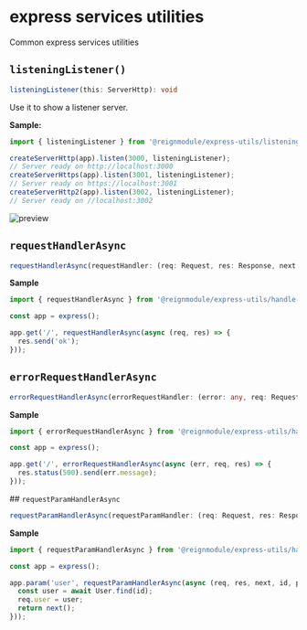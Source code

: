 # express services utilities
Common express services utilities


## `listeningListener()`

```ts
listeningListener(this: ServerHttp): void
```

Use it to show a listener server.

**Sample:**

```ts
import { listeningListener } from '@reignmodule/express-utils/listening-listener';

createServerHttp(app).listen(3000, listeningListener);
// Server ready on http://localhost:3000
createServerHttps(app).listen(3001, listeningListener);
// Server ready on https://localhost:3001
createServerHttp2(app).listen(3002, listeningListener);
// Server ready on //localhost:3002
```

![preview](https://i.imgur.com/2kSt7A3.png "SHELL: $ node index.js")


## `requestHandlerAsync`

```ts
requestHandlerAsync(requestHandler: (req: Request, res: Response, next: NextFunction) => Promise<any>, thisArg?: any) => RequestHandler
```

**Sample**

```ts
import { requestHandlerAsync } from '@reignmodule/express-utils/handle-async';

const app = express();

app.get('/', requestHandlerAsync(async (req, res) => {
  res.send('ok');
}));
```


## `errorRequestHandlerAsync`

```ts
errorRequestHandlerAsync(errorRequestHandler: (error: any, req: Request, res: Response, next: NextFunction) => Promise<any>, thisArg?: any) => ErrorRequestHandler
```

**Sample**

```ts
import { errorRequestHandlerAsync } from '@reignmodule/express-utils/handle-async';

const app = express();

app.get('/', errorRequestHandlerAsync(async (err, req, res) => {
  res.status(500).send(err.message);
}));
```


## `requestParamHandlerAsync`

```ts
requestParamHandlerAsync(requestParamHandler: (req: Request, res: Response, next: NextFunction, value: any, name: string) => Promise<any>, thisArg?: any) => RequestParamHandler
```

**Sample**

```ts
import { requestParamHandlerAsync } from '@reignmodule/express-utils/handle-async';

const app = express();

app.param('user', requestParamHandlerAsync(async (req, res, next, id, param) => {
  const user = await User.find(id);
  req.user = user;
  return next();
}));
```
